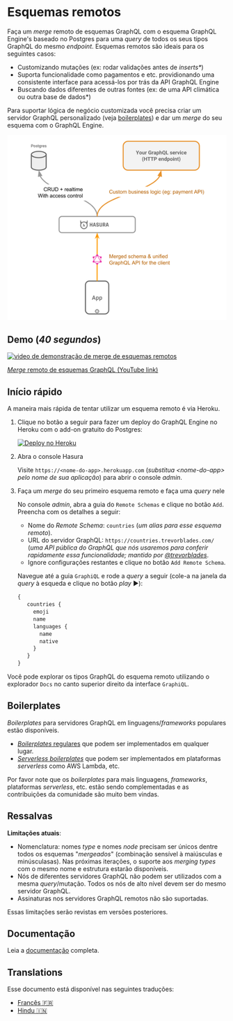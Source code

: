 # Esquemas remotos

Faça um _merge_ remoto de esquemas GraphQL com o esquema GraphQL Engine's baseado no Postgres para uma _query_ de todos os 
seus tipos GraphQL do mesmo _endpoint_. Esquemas remotos são ideais para os seguintes casos:

* Customizando mutações (ex: rodar validações antes de _inserts*_)
* Suporta funcionalidade como pagamentos e etc. providionando uma consistente interface para acessá-los
por trás da API GraphQL Engine
* Buscando dados diferentes de outras fontes (ex: de uma API climática ou outra base de dados*)

Para suportar lógica de negócio customizada você precisa criar um servidor GraphQL personalizado
(veja [boilerplates](community/boilerplates/remote-schemas)) e dar um _merge_ do seu esquema com o GraphQL Engine.

![Arquitetura de esquemas remotos](assets/remote-schemas-arch.png)

## Demo (*40 segundos*)

[![video de demonstração de _merge_ de esquemas remotos](https://img.youtube.com/vi/eY4n9aPsi0M/0.jpg)](https://www.youtube.com/watch?v=eY4n9aPsi0M)

[_Merge_ remoto de esquemas GraphQL (YouTube link)](https://youtu.be/eY4n9aPsi0M)

## Início rápido

A maneira mais rápida de tentar utilizar um esquema remoto é via Heroku.

1. Clique no botão a seguir para fazer um deploy do GraphQL Engine no Heroku com o add-on gratuito do Postgres:

    [![Deploy no Heroku](https://www.herokucdn.com/deploy/button.svg)](https://heroku.com/deploy?template=https://github.com/hasura/graphql-engine-heroku)

2. Abra o console Hasura

   Visite `https://<nome-do-app>.herokuapp.com` (*substitua \<nome-do-app\> pelo nome de sua aplicação*) 
   para abrir o console _admin_.

3. Faça um _merge_ do seu primeiro esquema remoto e faça uma _query_ nele

   No console _admin_, abra a guia do ``Remote Schemas`` e  clique no botão ``Add``. Preencha com os detalhes a seguir:
   * Nome do _Remote Schema_: ``countries`` (*um alias para esse esquema remoto*).
   * URL do servidor GraphQL: ``https://countries.trevorblades.com/`` (*uma API pública do GraphQL que nós usaremos para conferir rapidamente essa funcionalidade; mantido por [@trevorblades](https://github.com/trevorblades)*. 
   * Ignore configurações restantes e clique no botão ``Add Remote Schema``.

   Navegue até a guia ``GraphiQL`` e rode a _query_ a seguir (cole-a na janela da _query_ à esqueda e clique no botão _play_ ▶️):

   ```graphql
   {
      countries {
        emoji
        name
        languages {
          name
          native
        }
      }
   }
   ```

  Você pode explorar os tipos GraphQL do esquema remoto utilizando o explorador ``Docs`` no canto superior direito da 
  interface ``GraphiQL``.

## Boilerplates

_Boilerplates_ para servidores GraphQL em linguagens/_frameworks_  populares estão disponíveis.

* [_Boilerplates_ regulares](community/boilerplates/graphql-servers) que podem ser implementados em qualquer lugar.
* [_Serverless boilerplates_](https://github.com/hasura/graphql-serverless) que podem ser implementados em plataformas _serverless_ como AWS Lambda, etc.

Por favor note que os _boilerplates_ para mais linguagens, _frameworks_, plataformas _serverless_, etc. estão sendo complementadas e as contribuições da comunidade são muito bem vindas. 


## Ressalvas

**Limitações atuais**:

* Nomenclatura: nomes _type_ e nomes _node_ precisam ser únicos dentre todos os esquemas "_mergeados_" (combinação sensível à maiúsculas e minúsculasas). Nas próximas iterações, o suporte aos _merging types_ com o mesmo nome e estrutura estarão disponíveis.
* Nós de diferentes servidores GraphQL não podem ser utilizados com a mesma _query_/mutação. Todos os nós de alto nível devem ser do mesmo servidor GraphQL.
* Assinaturas nos servidores GraphQL remotos não são suportadas.

Essas limitações serão revistas em versões posteriores.

## Documentação

Leia a [documentação](https://docs.hasura.io/1.0/graphql/manual/remote-schemas/index.html) completa.

## Translations

Esse documento está disponível nas seguintes traduções:

- [Francês :fr:](translations/remote-schemas.french.md)
- [Hindu  :india:](translations/remote-schemas.hindi.md)
